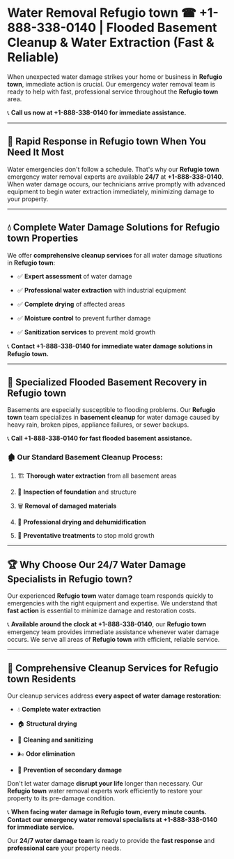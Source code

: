# Water Removal Refugio town ☎ +1-888-338-0140 | Flooded Basement Cleanup & Water Extraction (Fast & Reliable)

When unexpected water damage strikes your home or business in **Refugio town**, immediate action is crucial. Our emergency water removal team is ready to help with fast, professional service throughout the **Refugio town** area. 

📞 **Call us now at +1-888-338-0140 for immediate assistance.**
---
## 🚀 Rapid Response in Refugio town When You Need It Most
Water emergencies don't follow a schedule. That's why our **Refugio town** emergency water removal experts are available **24/7** at **+1-888-338-0140**. When water damage occurs, our technicians arrive promptly with advanced equipment to begin water extraction immediately, minimizing damage to your property.
---
## 💧 Complete Water Damage Solutions for Refugio town Properties
We offer **comprehensive cleanup services** for all water damage situations in **Refugio town**:
- ✅ **Expert assessment** of water damage  
- ✅ **Professional water extraction** with industrial equipment  
- ✅ **Complete drying** of affected areas  
- ✅ **Moisture control** to prevent further damage  
- ✅ **Sanitization services** to prevent mold growth  
📞 **Contact +1-888-338-0140 for immediate water damage solutions in Refugio town.**
---
## 🌊 Specialized Flooded Basement Recovery in Refugio town
Basements are especially susceptible to flooding problems. Our **Refugio town** team specializes in **basement cleanup** for water damage caused by heavy rain, broken pipes, appliance failures, or sewer backups. 
📞 **Call +1-888-338-0140 for fast flooded basement assistance.**
### 🏚️ Our Standard Basement Cleanup Process:
1. 🏗️ **Thorough water extraction** from all basement areas  
2. 🔎 **Inspection of foundation** and structure  
3. 🗑️ **Removal of damaged materials**  
4. 💨 **Professional drying and dehumidification**  
5. 🚫 **Preventative treatments** to stop mold growth  
---
## 🏆 Why Choose Our 24/7 Water Damage Specialists in Refugio town?
Our experienced **Refugio town** water damage team responds quickly to emergencies with the right equipment and expertise. We understand that **fast action** is essential to minimize damage and restoration costs.
📞 **Available around the clock at +1-888-338-0140**, our **Refugio town** emergency team provides immediate assistance whenever water damage occurs. We serve all areas of **Refugio town** with efficient, reliable service.
---
## 🧹 Comprehensive Cleanup Services for Refugio town Residents
Our cleanup services address **every aspect of water damage restoration**:
- 💧 **Complete water extraction**  
- 🏠 **Structural drying**  
- 🧼 **Cleaning and sanitizing**  
- 🌬️ **Odor elimination**  
- 🚫 **Prevention of secondary damage**  
Don't let water damage **disrupt your life** longer than necessary. Our **Refugio town** water removal experts work efficiently to restore your property to its pre-damage condition.
📞 **When facing water damage in Refugio town, every minute counts. Contact our emergency water removal specialists at +1-888-338-0140 for immediate service.**
Our **24/7 water damage team** is ready to provide the **fast response** and **professional care** your property needs.
